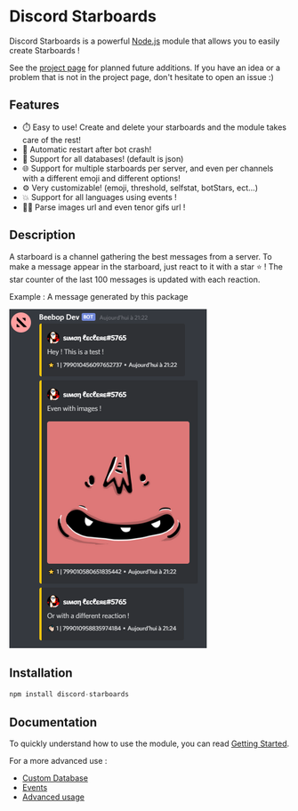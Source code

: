 # Discord Starboards

Discord Starboards is a powerful [Node.js](https://nodejs.org) module that allows you to easily create Starboards !

See the [project page](https://github.com/SimonLeclere/discord-starboards/projects/1) for planned future additions. If you have an idea or a problem that is not in the project page, don't hesitate to open an issue :)

## Features

- ⏱️ Easy to use! Create and delete your starboards and the module takes care of the rest!
- 🔄 Automatic restart after bot crash!
- 📁 Support for all databases! (default is json)
- 🌐 Support for multiple starboards per server, and even per channels with a different emoji and different options!
- ⚙️ Very customizable! (emoji, threshold, selfstat, botStars, ect...)
- 💥 Support for all languages using events !
- 💪🏻 Parse images url and even tenor gifs url !

## Description

A starboard is a channel gathering the best messages from a server.
To make a message appear in the starboard, just react to it with a star ⭐ !
The star counter of the last 100 messages is updated with each reaction.

Example : A message generated by this package

![example](docs/assets/exampleMsg.png)

## Installation

```js
npm install discord-starboards
```

## Documentation

To quickly understand how to use the module, you can read [Getting Started](/docs/gettingStarted.md).

For a more advanced use :

- [Custom Database](/docs/customDatabase.md)
- [Events](/docs/events.md)
- [Advanced usage](/docs/advanced.md)

